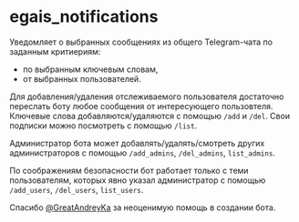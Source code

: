 # egais_notifications
Уведомляет о выбранных сообщениях из общего Telegram-чата по заданным критиериям:
* по выбранным ключевым словам,
* от выбранных пользователей.

Для добавления/удаления отслеживаемого пользователя достаточно переслать боту любое сообщения от интересующего пользовтеля. Ключевые слова добавляются/удаляются с помощью `/add` и `/del`. Свои подписки можно посмотреть с помощью `/list`. 

Администратор бота может добавлять/удалять/смотреть других администраторов с помощью `/add_admins`, `/del_admins`, `list_admins`.

По соображениям безопасности бот работает только с теми пользователям, которых явно указал администратор с помощью `/add_users`, `/del_users`, `list_users`.

Спасибо [@GreatAndreyKa](https://github.com/GreatAndreyKa) за неоценимую помощь в создании бота.

